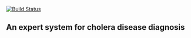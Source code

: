 [![Build Status](https://travis-ci.com/hendo9701/cholera.svg?branch=main)](https://travis-ci.com/hendo9701/cholera)
<h2>An expert system for cholera disease diagnosis</h2>
